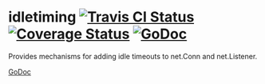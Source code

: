 idletiming [![Travis CI Status](https://travis-ci.org/getlantern/idletiming.svg?branch=master)](https://travis-ci.org/getlantern/idletiming)&nbsp;[![Coverage Status](https://coveralls.io/repos/getlantern/idletiming/badge.png)](https://coveralls.io/r/getlantern/idletiming)&nbsp;[![GoDoc](https://godoc.org/github.com/getlantern/idletiming?status.png)](http://godoc.org/github.com/getlantern/idletiming)
==========
Provides mechanisms for adding idle timeouts to net.Conn and net.Listener.

[GoDoc](https://godoc.org/github.com/getlantern/idletiming)